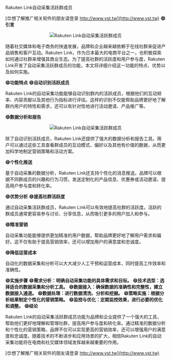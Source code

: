 Rakuten Link自动采集活跃群成员

[😍想了解推广相关软件的朋友请登录 http://www.vst.tw](http://www.vst.tw)
**😄引言**

 <center><img src="https://vst.tw/MP4/tuiguang/png/8.png" alt="Rakuten Link自动采集活跃群成员"></center>

随着社交媒体和电子商务的快速发展，品牌和企业越来越依赖于在线社群来促进产品销售和客户互动。Rakuten Link，作为日本最大的电商平台之一，也积极探索如何通过社群来增强其商业生态。为了提高社群的活跃度和用户参与度，Rakuten Link开发了自动采集活跃群成员的功能，本文将详细介绍这一功能的特点、优势以及如何实施。

**😄功能特点**
**😄自动识别活跃成员**

Rakuten Link的自动采集功能能够自动识别群内的活跃成员，根据他们的互动频率、内容贡献以及其他行为指标进行评估。这样的识别不仅能帮助品牌更好地了解群内用户的特性和需求，还可以有针对性地进行活动邀请、产品推广等。

**😄数据分析和报告**

 <center><img src="https://vst.tw/MP4/tuiguang/png/4.png" alt="Rakuten Link自动采集活跃群成员"></center>

除了自动识别活跃成员，Rakuten Link还提供了强大的数据分析和报告工具。用户可以通过这些工具查看群成员的互动模式、偏好以及其他有价值的数据，从而更加科学地制定营销策略和活动方案。

**😄个性化推送**

基于自动采集的数据分析，Rakuten Link还支持个性化的消息推送。品牌可以根据不同群成员的兴趣和行为习惯，发送定制化的产品信息、优惠券或活动邀请，提高用户参与度和转化率。

**😄优势分析**
**😄提高社群活跃度**

通过自动采集活跃群成员，Rakuten Link可以有效地提高社群的活跃度。活跃的群成员通常更容易参与讨论、分享信息，从而吸引更多的用户加入和参与。

**😄精准营销**

自动采集功能能够提供更加精准的用户数据，帮助品牌更好地了解用户需求和偏好。这不仅有助于提高营销效率，还可以增加用户的满意度和忠诚度。

**😄降低运营成本**

自动化的数据采集和分析可以大大减少人工干预和运营成本，同时提高工作效率和准确性。

**😄实施步骤**
**😄需求分析：明确自动采集功能的具体需求和目标。**
**😄技术选型：选择适合的数据采集和分析工具。**
**😄数据接入：确保数据的准确性和完整性，建立数据接入通道。**
**😄数据处理：进行数据清洗、分析和挖掘。**
**😄策略实施：根据分析结果制定个性化的营销策略。**
**😄监控与优化：定期监控效果，进行必要的优化和调整。**
**😄结论**

Rakuten Link的自动采集活跃群成员功能为品牌和企业提供了一个强大的工具，帮助他们更好地理解和管理社群，提高用户参与度和转化率。通过精准的数据分析和个性化的营销策略，品牌不仅可以实现更高的营销效率，还可以增强用户的满意度和忠诚度。随着技术的不断进步和应用场景的扩大，相信Rakuten Link的自动采集功能将在电商和社交媒体领域发挥越来越重要的作用。

[😍想了解推广相关软件的朋友请登录 http://www.vst.tw](http://www.vst.tw)



